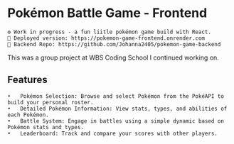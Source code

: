 # Pokémon Battle Game - Frontend

    ⚙️ Work in progress - a fun liitle pokémon game build with React. 
    🎨 Deployed version: https://pokemon-game-frontend.onrender.com
    💾 Backend Repo: https://github.com/Johanna2405/pokemon-game-backend

This was a group project at WBS Coding School I continued working on. 

## Features

    •	Pokémon Selection: Browse and select Pokémon from the PokéAPI to build your personal roster.
    •	Detailed Pokémon Information: View stats, types, and abilities of each Pokémon.
    •	Battle System: Engage in battles using a simple dynamic based on Pokémon stats and types.
    •	Leaderboard: Track and compare your scores with other players.
